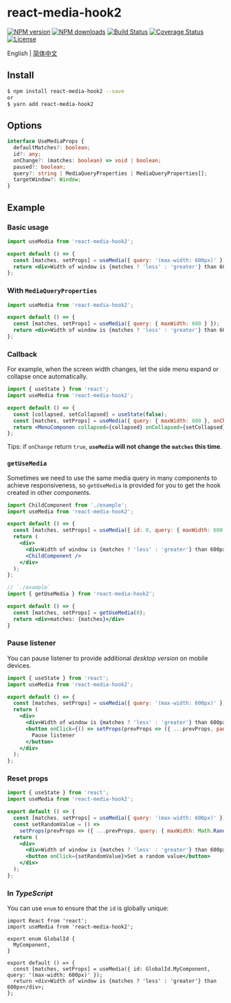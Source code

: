 # react-media-hook2

[![NPM version](https://img.shields.io/npm/v/react-media-hook2.svg?style=flat)](https://npmjs.org/package/react-media-hook2)
[![NPM downloads](http://img.shields.io/npm/dm/react-media-hook2.svg?style=flat)](https://npmjs.org/package/react-media-hook2)
[![Build Status](https://img.shields.io/travis/imhele/react-media-hook2.svg?style=flat)](https://travis-ci.org/imhele/react-media-hook2)
[![Coverage Status](https://coveralls.io/repos/github/imhele/react-media-hook2/badge.svg?branch=master)](https://coveralls.io/github/imhele/react-media-hook2?branch=master)
[![License](https://img.shields.io/npm/l/react-media-hook2.svg)](https://npmjs.org/package/react-media-hook2)

English | [简体中文](https://github.com/imhele/react-media-hook2/blob/master/README-zh_CN.md)

## Install

```sh
$ npm install react-media-hook2 --save
or
$ yarn add react-media-hook2
```

## Options

```ts
interface UseMediaProps {
  defaultMatches?: boolean;
  id?: any;
  onChange?: (matches: boolean) => void | boolean;
  paused?: boolean;
  query?: string | MediaQueryProperties | MediaQueryProperties[];
  targetWindow?: Window;
}
```

## Example

### Basic usage

```jsx
import useMedia from 'react-media-hook2';

export default () => {
  const [matches, setProps] = useMedia({ query: '(max-width: 600px)' });
  return <div>Width of window is {matches ? 'less' : 'greater'} than 600px.</div>;
};
```

### With `MediaQueryProperties`

```jsx
import useMedia from 'react-media-hook2';

export default () => {
  const [matches, setProps] = useMedia({ query: { maxWidth: 600 } });
  return <div>Width of window is {matches ? 'less' : 'greater'} than 600px.</div>;
};
```

### Callback

For example, when the screen width changes, let the side menu expand or collapse once automatically.

```jsx
import { useState } from 'react';
import useMedia from 'react-media-hook2';

export default () => {
  const [collapsed, setCollapsed] = useState(false);
  const [matches, setProps] = useMedia({ query: { maxWidth: 600 }, onChange: setCollapsed });
  return <MenuComponen collapsed={collapsed} onCollapsed={setCollapsed} />;
};
```

Tips: if `onChange` return `true`, **`useMedia` will not change the `matches` this time**.

### `getUseMedia`

Sometimes we need to use the same media query in many components to achieve responsiveness, so `getUseMedia` is provided for you to get the hook created in other components.

```jsx
import ChildComponent from './example';
import useMedia from 'react-media-hook2';

export default () => {
  const [matches, setProps] = useMedia({ id: 0, query: { maxWidth: 600 } });
  return (
    <div>
      <div>Width of window is {matches ? 'less' : 'greater'} than 600px.</div>
      <ChildComponent />
    </div>
  );
};

// `./example`
import { getUseMedia } from 'react-media-hook2';

export default () => {
  const [matches, setProps] = getUseMedia(0);
  return <div>matches: {matches}</div>
}
```

### Pause listener

You can pause listener to provide additional *desktop version* on mobile devices.

```jsx
import { useState } from 'react';
import useMedia from 'react-media-hook2';

export default () => {
  const [matches, setProps] = useMedia({ query: '(max-width: 600px)' });
  return (
    <div>
      <div>Width of window is {matches ? 'less' : 'greater'} than 600px.</div>
      <button onClick={() => setProps(prevProps => ({ ...prevProps, paused: true }))}>
        Pause listener
      </button>
    </div>
  );
};
```

### Reset props

```jsx
import { useState } from 'react';
import useMedia from 'react-media-hook2';

export default () => {
  const [matches, setProps] = useMedia({ query: '(max-width: 600px)' });
  const setRandomValue = () =>
    setProps(prevProps => ({ ...prevProps, query: { maxWidth: Math.Random() * 1000 } }));
  return (
    <div>
      <div>Width of window is {matches ? 'less' : 'greater'} than 600px.</div>
      <button onClick={setRandomValue}>Set a random value</button>
    </div>
  );
};
```

### In _TypeScript_

You can use `enum` to ensure that the `id` is globally unique:

```tsx
import React from 'react';
import useMedia from 'react-media-hook2';

export enum GlobalId {
  MyComponent,
}

export default () => {
  const [matches, setProps] = useMedia({ id: GlobalId.MyComponent, query: '(max-width: 600px)' });
  return <div>Width of window is {matches ? 'less' : 'greater'} than 600px</div>;
};
```
